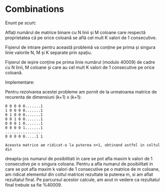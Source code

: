 Combinations
============

Enunt pe scurt:

Aflați numărul de matrice binare cu N linii și M coloane care respectă proprietatea
că pe orice coloană se află cel mult K valori de 1 consecutive.


Fișierul de intrare pentru această problemă va conține pe prima și singura linie
valorile N, M și K separate prin spațiu. 

Fișierul de ieșire conține pe prima linie numărul (modulo 40009) de cadre cu N
linii, M coloane și care au cel mult K valori de 1 consecutive pe orice coloană.




Implementare:


Pentru rezolvarea acestei probleme am pornit de la urmatoarea matrice de 
recurenta de dimensiuni (k+1) x (k+1):

	0 0 0 0 0.......1
	1 0 0 0 0.......1
	0 1 0 0 0.......1
	0 0 1 0 0.......1
	0 0 0 1 0.......1
	0 0 0 0 1.......1
	.................
	0 0 0 0 0.....1 1

	Aceasta matrice am ridicat-o la puterea n+1, obtinand astfel in coltul din 
dreapta-jos numarul de posibilitati in care se pot afla maxim k valori de 1
consecutive pe o singura coloana. Pentru a afla numarul de posibilitati in care se
pot afla maxim k valori de 1 consecutive pe o matrice de m coloane, am ridicat 
elementul din coltul matricei rezultate la puterea m, si am aflat rezultatul final.
	Pe parcursul acestor calcule, am avut in vedere ca rezultatul final trebuie sa
fie %40009.
